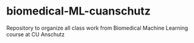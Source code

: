 # biomedical-ML-cuanschutz
Repository to organize all class work from Biomedical Machine Learning course at CU Anschutz
